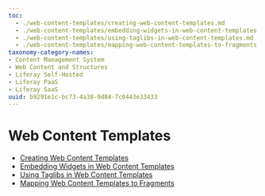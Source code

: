 ```yaml
---
toc:
  - ./web-content-templates/creating-web-content-templates.md
  - ./web-content-templates/embedding-widgets-in-web-content-templates.md
  - ./web-content-templates/using-taglibs-in-web-content-templates.md
  - ./web-content-templates/mapping-web-content-templates-to-fragments.md
taxonomy-category-names:
- Content Management System
- Web Content and Structures
- Liferay Self-Hosted
- Liferay PaaS
- Liferay SaaS
uuid: b9291e1c-bc73-4a38-9d84-7c0443e33433
---
```

# Web Content Templates

- [Creating Web Content Templates](./web-content-templates/creating-web-content-templates.md)
- [Embedding Widgets in Web Content Templates](./web-content-templates/embedding-widgets-in-web-content-templates.md)
- [Using Taglibs in Web Content Templates](./web-content-templates/using-taglibs-in-web-content-templates.md)
- [Mapping Web Content Templates to Fragments](./web-content-templates/mapping-web-content-templates-to-fragments.md)
